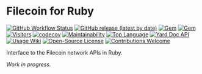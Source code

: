 <!--
# @markup markdown
# @title Filecoin for Ruby
# @author Afri Schoedon
-->

# Filecoin for Ruby

[![GitHub Workflow Status](https://img.shields.io/github/actions/workflow/status/q9f/fil.rb/spec.yml?branch=main)](https://github.com/q9f/fil.rb/actions)
[![GitHub release (latest by date)](https://img.shields.io/github/v/release/q9f/fil.rb)](https://github.com/q9f/fil.rb/releases)
[![Gem](https://img.shields.io/gem/v/fil)](https://rubygems.org/gems/fil)
[![Gem](https://img.shields.io/gem/dt/fil)](https://rubygems.org/gems/fil)
[![Visitors](https://hits.seeyoufarm.com/api/count/incr/badge.svg?url=https%3A%2F%2Fgithub.com%2Fq9f%2Ffil.rb&count_bg=%2379C83D&title_bg=%23555555&icon=rubygems.svg&icon_color=%23FF0000&title=visitors&edge_flat=false)](https://hits.seeyoufarm.com)
[![codecov](https://codecov.io/gh/q9f/fil.rb/branch/main/graph/badge.svg?token=IK7USBPBZY)](https://codecov.io/gh/q9f/fil.rb)
[![Maintainability](https://api.codeclimate.com/v1/badges/469e6f66425198ad7614/maintainability)](https://codeclimate.com/github/q9f/fil.rb/maintainability)
[![Top Language](https://img.shields.io/github/languages/top/q9f/fil.rb?color=red)](https://github.com/q9f/fil.rb/pulse)
[![Yard Doc API](https://img.shields.io/badge/documentation-API-blue)](https://q9f.github.io/fil.rb)
[![Usage Wiki](https://img.shields.io/badge/usage-WIKI-blue)](https://github.com/q9f/fil.rb/wiki)
[![Open-Source License](https://img.shields.io/github/license/q9f/fil.rb)](LICENSE)
[![Contributions Welcome](https://img.shields.io/badge/contributions-welcome-brightgreen.svg?style=flat)](https://github.com/q9f/fil.rb/issues)

Interface to the Filecoin network APIs in Ruby.

_Work in progress._